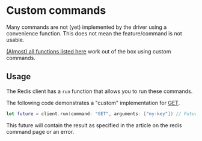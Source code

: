 # Custom commands

Many commands are not (yet) implemented by the driver using a convenience function. This does not mean the feature/command is not usable.

[(Almost) all functions listed here](https://redis.io/commands) work out of the box using custom commands.

## Usage

The Redis client has a `run` function that allows you to run these commands.

The following code demonstrates a "custom" implementation for [GET](https://redis.io/commands/get).

```swift
let future = client.run(command: "GET", arguments: ["my-key"]) // Future<RedisData>
```

This future will contain the result as specified in the article on the redis command page or an error.

